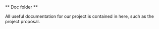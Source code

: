 ** Doc folder **

All useful documentation for our project is contained in here, such as the project proposal.
